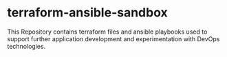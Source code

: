 # terraform-ansible-sandbox

This Repository contains terraform files and ansible playbooks used to support further application development and experimentation with DevOps technologies.
